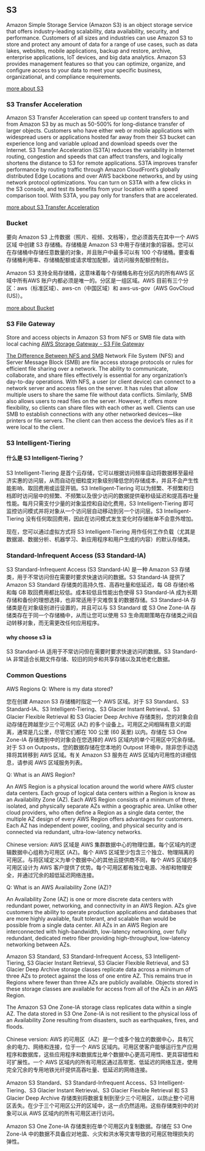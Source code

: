 ## S3

Amazon Simple Storage Service (Amazon S3) is an object storage service that offers industry-leading scalability, data availability, security, and performance. Customers of all sizes and industries can use Amazon S3 to store and protect any amount of data for a range of use cases, such as data lakes, websites, mobile applications, backup and restore, archive, enterprise applications, IoT devices, and big data analytics. Amazon S3 provides management features so that you can optimize, organize, and configure access to your data to meet your specific business, organizational, and compliance requirements.

[more about S3](https://docs.aws.amazon.com/AmazonS3/latest/userguide/Welcome.html)

### S3 Transfer Acceleration

Amazon S3 Transfer Acceleration can speed up content transfers to and from Amazon S3 by as much as 50-500% for long-distance transfer of larger objects. Customers who have either web or mobile applications with widespread users or applications hosted far away from their S3 bucket can experience long and variable upload and download speeds over the Internet. S3 Transfer Acceleration (S3TA) reduces the variability in Internet routing, congestion and speeds that can affect transfers, and logically shortens the distance to S3 for remote applications. S3TA improves transfer performance by routing traffic through Amazon CloudFront’s globally distributed Edge Locations and over AWS backbone networks, and by using network protocol optimizations. You can turn on S3TA with a few clicks in the S3 console, and test its benefits from your location with a speed comparison tool. With S3TA, you pay only for transfers that are accelerated.

[more about S3 Transfer Acceleration](https://docs.aws.amazon.com/AmazonS3/latest/userguide/transfer-acceleration.html)


### Bucket

要向 Amazon S3 上传数据（照片、视频、文档等），您必须首先在其中一个 AWS 区域 中创建 S3 存储桶。存储桶是 Amazon S3 中用于存储对象的容器。您可以在存储桶中存储任意数量的对象，并且账户中最多可以有 100 个存储桶。要查看存储桶利用率、存储桶配额或请求增加配额，请访问服务配额控制台。

Amazon S3 支持全局存储桶，这意味着每个存储桶名称在分区内的所有AWS 区域中所有AWS 账户内都必须是唯一的。分区是一组区域。AWS 目前有三个分区：aws（标准区域）、aws-cn（中国区域）和 aws-us-gov（AWS GovCloud (US)）。

[more about Bucket](https://docs.aws.amazon.com/zh_cn/AmazonS3/latest/userguide/UsingBucket.html)


### S3 File Gateway

Store and access objects in Amazon S3 from NFS or SMB file data with local caching
[AWS Storage Gateway - S3 File Gateway](https://aws.amazon.com/storagegateway/file/s3/)


[The Difference Between NFS and SMB](https://aws.amazon.com/compare/the-difference-between-nfs-smb/)
Network File System (NFS) and Server Message Block (SMB) are file access storage protocols or rules for efficient file sharing over a network. The ability to communicate, collaborate, and share files effectively is essential for any organization’s day-to-day operations. With NFS, a user (or client device) can connect to a network server and access files on the server. It has rules that allow multiple users to share the same file without data conflicts. Similarly, SMB also allows users to read files on the server. However, it offers more flexibility, so clients can share files with each other as well. Clients can use SMB to establish connections with any other networked devices—like printers or file servers. The client can then access the device’s files as if it were local to the client.


### S3 Intelligent-Tiering

#### 什么是 S3 Intelligent-Tiering？
S3 Intelligent-Tiering 是首个云存储，它可以根据访问频率自动将数据移至最经济实惠的访问层，从而自动在细粒度对象级别降低您的存储成本，并且不会产生性能影响、取回费用或运营开销。S3 Intelligent-Tiering 可以为频繁、不频繁和归档即时访问层中的频繁、不频繁以及很少访问的数据提供毫秒级延迟和提高吞吐量性能。每月只需支付少量的对象监控和自动化费用，S3 Intelligent-Tiering 即可监控访问模式并将对象从一个访问层自动移动到另一个访问层。S3 Intelligent-Tiering 没有任何取回费用，因此在访问模式发生变化时存储账单不会意外增加。

现在，您可以通过虚拟方式将 S3 Intelligent-Tiering 用作任何工作负载（尤其是数据湖、数据分析、机器学习、新应用程序和用户生成的内容）的默认存储类。

### Standard-Infrequent Access (S3 Standard-IA)

S3 Standard-Infrequent Access (S3 Standard-IA) 是一种 Amazon S3 存储类，用于不常访问但在需要时要求快速访问的数据。S3 Standard-IA 提供了 Amazon S3 Standard 存储类的高持久性、高吞吐量和低延迟，每 GB 存储价格和每 GB 取回费用都比较低。成本较低且性能出色使得 S3 Standard-IA 成为长期存储和备份的理想选择，也非常适用于灾难恢复的数据存储。S3 Standard-IA 存储类是在对象级别进行设置的，并且可以与 S3 Standard 或 S3 One Zone-IA 存储类存在于同一个存储桶中，从而让您可以使用 S3 生命周期策略在存储类之间自动转移对象，而无需更改任何应用程序。

#### why choose s3 ia
S3 Standard-IA 适用于不常访问但在需要时要求快速访问的数据。S3 Standard-IA 非常适合长期文件存储、较旧的同步和共享存储以及其他老化数据。

### Common Questions

AWS Regions
Q:  Where is my data stored?

您在创建 Amazon S3 存储桶时指定一个 AWS 区域。对于 S3 Standard、S3 Standard-IA、S3 Intelligent-Tiering、S3 Glacier Instant Retrieval、S3 Glacier Flexible Retrieval 和 S3 Glacier Deep Archive 存储类别，您的对象会自动存储在跨越至少三个可用区 (AZ) 的多个设备上。可用区之间相隔有意义的距离，通常是几公里，尽管它们都在 100 公里 (60 英里) 以内。存储在 S3 One Zone-IA 存储类别中的对象会在您选择的 AWS 区域内的单个可用区中冗余存储。对于 S3 on Outposts，您的数据存储在您本地的 Outpost 环境中，除非您手动选择将其转移到 AWS 区域。有关 Amazon S3 服务在 AWS 区域内可用性的详细信息，请参阅 AWS 区域服务列表。


Q:  What is an AWS Region?

An AWS Region is a physical location around the world where AWS cluster data centers.  Each group of logical data centers within a Region is know as an Availability Zone (AZ). Each AWS Region consists of a minimum of three, isolated, and physically separate AZs within a geographic area. Unlike other cloud providers, who often define a Region as a single data center, the multiple AZ design of every AWS Region offers advantages for customers. Each AZ has independent power, cooling, and physical security and is connected via redundant, ultra-low-latency networks. 

Chinese version:
AWS 区域是 AWS 集群数据中心的物理位置。每个区域内的逻辑数据中心组称为可用区 (AZ)。每个 AWS 区域至少包含三个独立、物理隔离的可用区。与将区域定义为单个数据中心的其他云提供商不同，每个 AWS 区域的多可用区设计为 AWS 客户提供了优势。每个可用区都有独立电源、冷却和物理安全，并通过冗余的超低延迟网络连接。

Q:  What is an AWS Availability Zone (AZ)?

An Availability Zone (AZ) is one or more discrete data centers with redundant power, networking, and connectivity in an AWS Region. AZs give customers the ability to operate production applications and databases that are more highly available, fault tolerant, and scalable than would be possible from a single data center. All AZs in an AWS Region are interconnected with high-bandwidth, low-latency networking, over fully redundant, dedicated metro fiber providing high-throughput, low-latency networking between AZs.

Amazon S3 Standard, S3 Standard-Infrequent Access, S3 Intelligent-Tiering, S3 Glacier Instant Retrieval, S3 Glacier Flexible Retrieval, and S3 Glacier Deep Archive storage classes replicate data across a minimum of three AZs to protect against the loss of one entire AZ. This remains true in Regions where fewer than three AZs are publicly available. Objects stored in these storage classes are available for access from all of the AZs in an AWS Region.

The Amazon S3 One Zone-IA storage class replicates data within a single AZ. The data stored in S3 One Zone-IA is not resilient to the physical loss of an Availability Zone resulting from disasters, such as earthquakes, fires, and floods.

Chinese version:
AWS 的可用区（AZ）是一个或多个独立的数据中心，具有冗余的电力、网络和连接，位于一个 AWS 区域内。可用区使客户能够运行生产应用程序和数据库，这些应用程序和数据库比单个数据中心更高可用性、更具容错性和可扩展性。一个 AWS 区域内的所有可用区通过高带宽、低延迟的网络互连，使用完全冗余的专用地铁光纤提供高吞吐量、低延迟的网络连接。

Amazon S3 Standard、S3 Standard-Infrequent Access、S3 Intelligent-Tiering、S3 Glacier Instant Retrieval、S3 Glacier Flexible Retrieval 和 S3 Glacier Deep Archive 存储类别将数据复制到至少三个可用区，以防止整个可用区丢失。在少于三个可用区公开的区域中，这一点仍然适用。这些存储类别中的对象可以从 AWS 区域内的所有可用区进行访问。

Amazon S3 One Zone-IA 存储类别在单个可用区内复制数据。存储在 S3 One Zone-IA 中的数据不具备应对地震、火灾和洪水等灾害导致的可用区物理损失的弹性。
